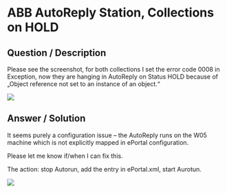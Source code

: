 # **ABB AutoReply Station, Collections on HOLD** #

## **Question / Description** ##

Please see the screenshot, for both collections I set the error code 0008 in Exception, now they are hanging in AutoReply on Status HOLD because of „Object reference not set to an instance of an object.“

![](http://i.imgur.com/sflY9fY.png)


## **Answer / Solution** ##

It seems purely a configuration issue – the AutoReply runs on the W05 machine which is not explicitly mapped in ePortal configuration.

Please let me know if/when I can fix this.

The action: stop Autorun, add the entry in ePortal.xml, start Aurotun.

![](http://i.imgur.com/IF6t0s4.png)



